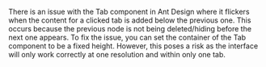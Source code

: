 There is an issue with the Tab component in Ant Design where it flickers when the content for a clicked tab is added below the previous one. This occurs because the previous node is not being deleted/hiding before the next one appears. To fix the issue, you can set the container of the Tab component to be a fixed height. However, this poses a risk as the interface will only work correctly at one resolution and within only one tab.
